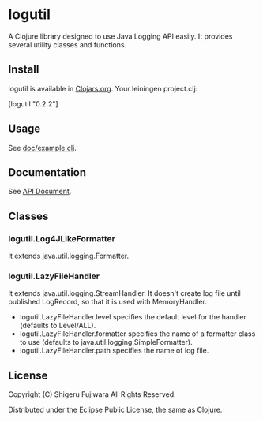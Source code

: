 # logutil

A Clojure library designed to use Java Logging API easily.
It provides several utility classes and functions.

## Install

logutil is available in [Clojars.org](https://clojars.org/logutil).
Your leiningen project.clj:

   [logutil "0.2.2"]

## Usage

See [doc/example.clj](https://github.com/sgr/logutil/blob/master/example.clj).

## Documentation

See [API Document](http://sgr.github.io/logutil/).

## Classes

### logutil.Log4JLikeFormatter

It extends java.util.logging.Formatter.

### logutil.LazyFileHandler

It extends java.util.logging.StreamHandler.
It doesn't create log file until published LogRecord, so that it is used with MemoryHandler.

* logutil.LazyFileHandler.level specifies the default level for the handler (defaults to Level/ALL).
* logutil.LazyFileHandler.formatter specifies the name of a formatter class to use (defaults to java.util.logging.SimpleFormatter).
* logutil.LazyFileHandler.path specifies the name of log file.

## License

Copyright (C) Shigeru Fujiwara All Rights Reserved.

Distributed under the Eclipse Public License, the same as Clojure.
